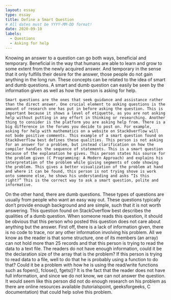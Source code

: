 ```yaml
---
layout: essay
type: essay
title: Define a Smart Question
# All dates must be YYYY-MM-DD format!
date: 2020-09-10
labels:
  - Questions
  - Asking for help
---
```


Knowing an answer to a question can go both ways, beneficial and temporary. Beneficial in the way that humans are able to learn and grow to some extent from the newly acquired answer. And temporary in the sense that it only fulfills their desire for the answer, those people do not gain anything in the long run. These concepts can be related to the idea of smart and dumb questions. A smart and dumb question can easily be seen by the information given as well as how the person is asking for help.

	Smart questions are the ones that seek guidance and assistance rather than the direct answer. One crucial element to asking questions is the amount of research one has put in before asking the question. This is important because it shows a level of etiquette, as you are not asking help without putting in any effort in thinking or researching. Another thing to consider is the platform you are asking help from. There is a big difference in the forums you decide to post on. For example, asking for help with mathematics on a website on StackOverflow will not bode positive comments. This example of a smart question found on StackOverflow best defines these qualities. This person is not asking for an answer for a problem, but instead clarification on how the compiler handles the sequence of statements. This is a smart question because of the explanation he gives. This person states his source for the problem given (C Programming: A Modern Approach) and explains his interpretation of the problem while giving segments of code showing the problem. This gives a better visualization of the problem at hand and where it can be found, this person is not trying shove is work onto someone else, he shows his understanding and asks “Is this right?” This is the correct way to ask a smart question, polite and informative.

On the other hand, there are dumb questions. These types of questions are usually from people who want an easy way out. These questions typically don’t provide enough background and are simple, such that it is not worth answering. This question found on StackOverflow best describes the qualities of a dumb question. When someone reads this question, it should be obvious that this person who posted this question does not care about anything but the answer. First off, there is a lack of information given, there is no code to trace, nor any other information involving his problem. All we know as the reader is that some structure, one of its members (an array) can not hold more than 25 records and that this person is trying to read the data to a text file. The readers do not have enough information, could it be the declaration size of the array that is the problem? If this person is trying to read data to a file, well to do that he is probably using a function to do that? Could it be a problem with how he is using the read/write functions such as fopen(), fclose(), fgets()? It is the fact that the reader does not have full information, and since we do not know, we can not answer the question. It would seem like this person did not do enough research on his problem as there are online resources available (tutorialspoint, geeksforgeeks, C documentation) that could help solve this problem.
